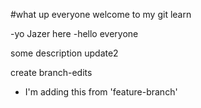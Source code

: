 #what up everyone welcome to my git learn

-yo Jazer here
-hello everyone

 some description
 update2

create branch-edits

- I'm adding this from 'feature-branch'